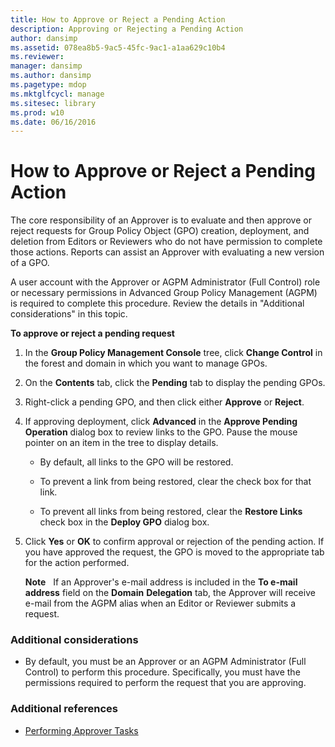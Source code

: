 ```yaml
---
title: How to Approve or Reject a Pending Action
description: Approving or Rejecting a Pending Action
author: dansimp
ms.assetid: 078ea8b5-9ac5-45fc-9ac1-a1aa629c10b4
ms.reviewer: 
manager: dansimp
ms.author: dansimp
ms.pagetype: mdop
ms.mktglfcycl: manage
ms.sitesec: library
ms.prod: w10
ms.date: 06/16/2016
---
```



# How to Approve or Reject a Pending Action


The core responsibility of an Approver is to evaluate and then approve or reject requests for Group Policy Object (GPO) creation, deployment, and deletion from Editors or Reviewers who do not have permission to complete those actions. Reports can assist an Approver with evaluating a new version of a GPO.

A user account with the Approver or AGPM Administrator (Full Control) role or necessary permissions in Advanced Group Policy Management (AGPM) is required to complete this procedure. Review the details in "Additional considerations" in this topic.

**To approve or reject a pending request**

1.  In the **Group Policy Management Console** tree, click **Change Control** in the forest and domain in which you want to manage GPOs.

2.  On the **Contents** tab, click the **Pending** tab to display the pending GPOs.

3.  Right-click a pending GPO, and then click either **Approve** or **Reject**.

4.  If approving deployment, click **Advanced** in the **Approve Pending Operation** dialog box to review links to the GPO. Pause the mouse pointer on an item in the tree to display details.

    -   By default, all links to the GPO will be restored.

    -   To prevent a link from being restored, clear the check box for that link.

    -   To prevent all links from being restored, clear the **Restore Links** check box in the **Deploy GPO** dialog box.

5.  Click **Yes** or **OK** to confirm approval or rejection of the pending action. If you have approved the request, the GPO is moved to the appropriate tab for the action performed.

    **Note**  
    If an Approver's e-mail address is included in the **To e-mail address** field on the **Domain** **Delegation** tab, the Approver will receive e-mail from the AGPM alias when an Editor or Reviewer submits a request.

     

### Additional considerations

-   By default, you must be an Approver or an AGPM Administrator (Full Control) to perform this procedure. Specifically, you must have the permissions required to perform the request that you are approving.

### Additional references

-   [Performing Approver Tasks](performing-approver-tasks-agpm40.md)

 

 





